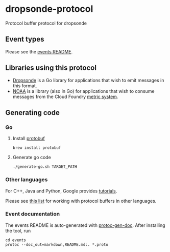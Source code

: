 # dropsonde-protocol

Protocol buffer protocol for dropsonde

## Event types
Please see the [events README](events/README.md).

## Libraries using this protocol

* [Dropsonde](https://github.com/cloudfoundry/dropsonde) is a Go library for applications that wish to emit messages in this format.
* [NOAA](https://github.com/cloudfoundry/noaa) is a library (also in Go) for applications that wish to consume messages from the Cloud Foundry [metric system](https://github.com/cloudfoundry/loggregator). 

## Generating code

### Go
1. Install [protobuf](https://github.com/google/protobuf) 
   ```
   brew install protobuf
   ```
1. Generate go code
   ```
   ./generate-go.sh TARGET_PATH
   ```

### Other languages

For C++, Java and Python, Google provides [tutorials](https://developers.google.com/protocol-buffers/docs/tutorials).

Please see [this list](https://github.com/google/protobuf/wiki/Third-Party-Add-ons#Programming_Languages) for working with protocol buffers in other languages.

### Event documentation
The events README is auto-generated with [protoc-gen-doc](https://github.com/estan/protoc-gen-doc). After installing the tool, run
```
cd events
protoc --doc_out=markdown,README.md:. *.proto
```